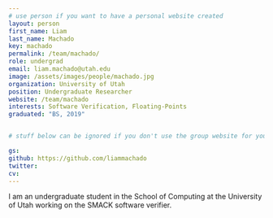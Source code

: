 ```yaml
---
# use person if you want to have a personal website created
layout: person
first_name: Liam
last_name: Machado
key: machado
permalink: /team/machado/
role: undergrad
email: liam.machado@utah.edu
image: /assets/images/people/machado.jpg
organization: University of Utah
position: Undergraduate Researcher
website: /team/machado
interests: Software Verification, Floating-Points
graduated: "BS, 2019"


# stuff below can be ignored if you don't use the group website for your private website

gs:
github: https://github.com/liammachado
twitter:
cv:
---
```


I am an undergraduate student in the School of Computing at the University of Utah working on the SMACK software verifier.

